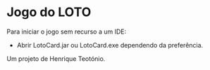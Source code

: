 # Jogo do LOTO

Para iniciar o jogo sem recurso a um IDE: 

- Abrir LotoCard.jar ou LotoCard.exe dependendo da preferência.

 
Um projeto de Henrique Teotónio.
